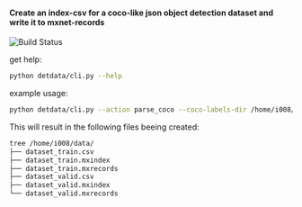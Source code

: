 #### Create an index-csv for a coco-like json object detection dataset and write it to mxnet-records
![[Build Status](https://travis-ci.org/i008/detdata.svg?branch=master)](https://travis-ci.org/i008/detdata)

get help:
```bash
python detdata/cli.py --help

```

example usage:

```bash
python detdata/cli.py --action parse_coco --coco-labels-dir /home/i008/googledrive/Projects/AiScope/malaria_dataset --out-path /home/i008/data

```
This will result in the following files beeing created:

```bash
tree /home/i008/data/
├── dataset_train.csv
├── dataset_train.mxindex
├── dataset_train.mxrecords
├── dataset_valid.csv
├── dataset_valid.mxindex
└── dataset_valid.mxrecords

```

